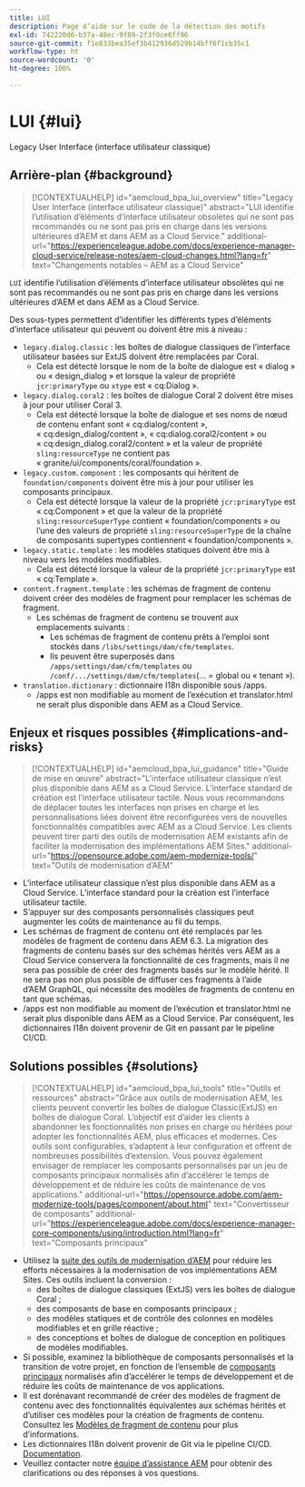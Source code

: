 ```yaml
---
title: LUI
description: Page d’aide sur le code de la détection des motifs
exl-id: 742220d6-b37a-48ec-9f89-2f3f0ce6ff96
source-git-commit: f1e833bea35ef3b412936d529b14bff6f1cb35c1
workflow-type: ht
source-wordcount: '0'
ht-degree: 100%

---
```


# LUI {#lui}

Legacy User Interface (interface utilisateur classique)

## Arrière-plan {#background}

>[!CONTEXTUALHELP]
>id="aemcloud_bpa_lui_overview"
>title="Legacy User Interface (interface utilisateur classique)"
>abstract="LUI identifie l’utilisation d’éléments d’interface utilisateur obsolètes qui ne sont pas recommandés ou ne sont pas pris en charge dans les versions ultérieures d’AEM et dans AEM as a Cloud Service."
>additional-url="https://experienceleague.adobe.com/docs/experience-manager-cloud-service/release-notes/aem-cloud-changes.html?lang=fr" text="Changements notables – AEM as a Cloud Service"

`LUI` identifie l’utilisation d’éléments d’interface utilisateur obsolètes qui ne sont pas recommandés ou ne sont pas pris en charge dans les versions ultérieures d’AEM et dans AEM as a Cloud Service.

Des sous-types permettent d’identifier les différents types d’éléments d’interface utilisateur qui peuvent ou doivent être mis à niveau :

* `legacy.dialog.classic` : les boîtes de dialogue classiques de l’interface utilisateur basées sur ExtJS doivent être remplacées par Coral.
   * Cela est détecté lorsque le nom de la boîte de dialogue est « dialog » ou « design_dialog » et lorsque la valeur de propriété `jcr:primaryType` ou `xtype` est « cq:Dialog ».
* `legacy.dialog.coral2` : les boîtes de dialogue Coral 2 doivent être mises à jour pour utiliser Coral 3.
   * Cela est détecté lorsque la boîte de dialogue et ses noms de nœud de contenu enfant sont « cq:dialog/content », « cq:design_dialog/content », « cq:dialog.coral2/content » ou « cq:design_dialog.coral2/content » et la valeur de propriété `sling:resourceType` ne contient pas
« granite/ui/components/coral/foundation ».
* `legacy.custom.component` : les composants qui héritent de `foundation/components` doivent être mis à jour pour utiliser les composants principaux.
   * Cela est détecté lorsque la valeur de la propriété `jcr:primaryType` est « cq:Component » et que la valeur de la propriété
     `sling:resourceSuperType` contient « foundation/components » ou l’une des valeurs de propriété
     `sling:resourceSuperType` de la chaîne de composants supertypes contiennent « foundation/components ».
* `legacy.static.template` : les modèles statiques doivent être mis à niveau vers les modèles modifiables.
   * Cela est détecté lorsque la valeur de la propriété `jcr:primaryType` est « cq:Template ».
* `content.fragment.template` : les schémas de fragment de contenu doivent créer des modèles de fragment pour remplacer les schémas de fragment.
   * Les schémas de fragment de contenu se trouvent aux emplacements suivants :
      * Les schémas de fragment de contenu prêts à l’emploi sont stockés dans `/libs/settings/dam/cfm/templates`.
      * Ils peuvent être superposés dans `/apps/settings/dam/cfm/templates` ou `/conf/.../settings/dam/cfm/templates`(... = global ou « tenant »).
* `translation.dictionary` : dictionnaire I18n disponible sous /apps.
   * /apps est non modifiable au moment de l’exécution et translator.html ne serait plus disponible dans AEM as a Cloud Service.

## Enjeux et risques possibles {#implications-and-risks}

>[!CONTEXTUALHELP]
>id="aemcloud_bpa_lui_guidance"
>title="Guide de mise en œuvre"
>abstract="L’interface utilisateur classique n’est plus disponible dans AEM as a Cloud Service. L’interface standard de création est l’interface utilisateur tactile. Nous vous recommandons de déplacer toutes les interfaces non prises en charge et les personnalisations liées doivent être reconfigurées vers de nouvelles fonctionnalités compatibles avec AEM as a Cloud Service. Les clients peuvent tirer parti des outils de modernisation AEM existants afin de faciliter la modernisation des implémentations AEM Sites."
>additional-url="https://opensource.adobe.com/aem-modernize-tools/" text="Outils de modernisation d’AEM"

* L’interface utilisateur classique n’est plus disponible dans AEM as a Cloud Service. L’interface standard pour la création est l’interface utilisateur tactile.
* S’appuyer sur des composants personnalisés classiques peut augmenter les coûts de maintenance au fil du temps.
* Les schémas de fragment de contenu ont été remplacés par les modèles de fragment de contenu dans AEM 6.3. La migration des fragments de contenu basés sur des schémas hérités vers AEM as a Cloud Service conservera la fonctionnalité de ces fragments, mais il ne sera pas possible de créer des fragments basés sur le modèle hérité. Il ne sera pas non plus possible de diffuser ces fragments à l’aide d’AEM GraphQL, qui nécessite des modèles de fragments de contenu en tant que schémas.
* /apps est non modifiable au moment de l’exécution et translator.html ne serait plus disponible dans AEM as a Cloud Service. Par conséquent, les dictionnaires I18n doivent provenir de Git en passant par le pipeline CI/CD.

## Solutions possibles {#solutions}

>[!CONTEXTUALHELP]
>id="aemcloud_bpa_lui_tools"
>title="Outils et ressources"
>abstract="Grâce aux outils de modernisation AEM, les clients peuvent convertir les boîtes de dialogue Classic(ExtJS) en boîtes de dialogue Coral. L’objectif est d’aider les clients à abandonner les fonctionnalités non prises en charge ou héritées pour adopter les fonctionnalités AEM, plus efficaces et modernes. Ces outils sont configurables, s’adaptent à leur configuration et offrent de nombreuses possibilités d’extension. Vous pouvez également envisager de remplacer les composants personnalisés par un jeu de composants principaux normalisés afin d’accélérer le temps de développement et de réduire les coûts de maintenance de vos applications."
>additional-url="https://opensource.adobe.com/aem-modernize-tools/pages/component/about.html" text="Convertisseur de composants"
>additional-url="https://experienceleague.adobe.com/docs/experience-manager-core-components/using/introduction.html?lang=fr" text="Composants principaux"

* Utilisez la [suite des outils de modernisation d’AEM](https://opensource.adobe.com/aem-modernize-tools/) pour réduire les efforts nécessaires à la modernisation de vos implémentations AEM Sites. Ces outils incluent la conversion :
   * des boîtes de dialogue classiques (ExtJS) vers les boîtes de dialogue Coral ;
   * des composants de base en composants principaux ;
   * des modèles statiques et de contrôle des colonnes en modèles modifiables et en grille réactive ;
   * des conceptions et boîtes de dialogue de conception en politiques de modèles modifiables.
* Si possible, examinez la bibliothèque de composants personnalisés et la transition de votre projet, en fonction de l’ensemble de [composants principaux](https://experienceleague.adobe.com/docs/experience-manager-core-components/using/introduction.html?lang=fr) normalisés afin d’accélérer le temps de développement et de réduire les coûts de maintenance de vos applications.
* Il est dorénavant recommandé de créer des modèles de fragment de contenu avec des fonctionnalités équivalentes aux schémas hérités et d’utiliser ces modèles pour la création de fragments de contenu. Consultez les [Modèles de fragment de contenu](https://experienceleague.adobe.com/docs/experience-manager-65/assets/content-fragments/content-fragments-models.html?lang=fr) pour plus d’informations.
* Les dictionnaires I18n doivent provenir de Git via le pipeline CI/CD. [Documentation](https://experienceleague.adobe.com/docs/experience-manager-cloud-service/content/release-notes/aem-cloud-changes.html?lang=fr#apps-libs-immutable).
* Veuillez contacter notre [équipe d’assistance AEM](https://helpx.adobe.com/fr/enterprise/using/support-for-experience-cloud.html) pour obtenir des clarifications ou des réponses à vos questions.
